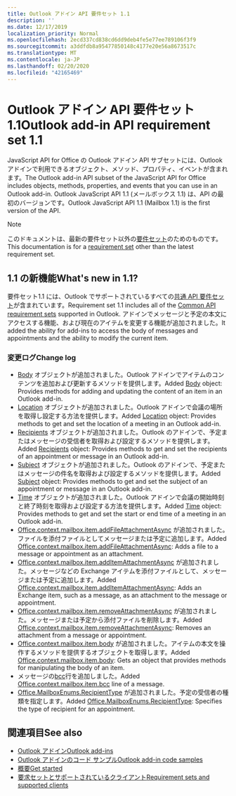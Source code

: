 ```yaml
---
title: Outlook アドイン API 要件セット 1.1
description: ''
ms.date: 12/17/2019
localization_priority: Normal
ms.openlocfilehash: 2ecd337cd838cd6dd9deb4fe5e77ee789106f3f9
ms.sourcegitcommit: a3ddfdb8a95477850148c4177e20e56a8673517c
ms.translationtype: MT
ms.contentlocale: ja-JP
ms.lasthandoff: 02/20/2020
ms.locfileid: "42165469"
---
```

# <a name="outlook-add-in-api-requirement-set-11"></a><span data-ttu-id="5cc62-102">Outlook アドイン API 要件セット 1.1</span><span class="sxs-lookup"><span data-stu-id="5cc62-102">Outlook add-in API requirement set 1.1</span></span>

<span data-ttu-id="5cc62-103">JavaScript API for Office の Outlook アドイン API サブセットには、Outlook アドインで利用できるオブジェクト、メソッド、プロパティ、イベントが含まれます。</span><span class="sxs-lookup"><span data-stu-id="5cc62-103">The Outlook add-in API subset of the JavaScript API for Office includes objects, methods, properties, and events that you can use in an Outlook add-in.</span></span> <span data-ttu-id="5cc62-104">Outlook JavaScript API 1.1 (メールボックス 1.1) は、API の最初のバージョンです。</span><span class="sxs-lookup"><span data-stu-id="5cc62-104">Outlook JavaScript API 1.1 (Mailbox 1.1) is the first version of the API.</span></span>

> [!NOTE]
> <span data-ttu-id="5cc62-105">このドキュメントは、最新の要件セット以外の[要件セット](../../requirement-sets/outlook-api-requirement-sets.md)のためのものです。</span><span class="sxs-lookup"><span data-stu-id="5cc62-105">This documentation is for a [requirement set](../../requirement-sets/outlook-api-requirement-sets.md) other than the latest requirement set.</span></span>

## <a name="whats-new-in-11"></a><span data-ttu-id="5cc62-106">1.1 の新機能</span><span class="sxs-lookup"><span data-stu-id="5cc62-106">What's new in 1.1?</span></span>

<span data-ttu-id="5cc62-107">要件セット1.1 には、Outlook でサポートされているすべての[共通 API 要件セット](../../requirement-sets/office-add-in-requirement-sets.md)が含まれています。</span><span class="sxs-lookup"><span data-stu-id="5cc62-107">Requirement set 1.1 includes all of the [Common API requirement sets](../../requirement-sets/office-add-in-requirement-sets.md) supported in Outlook.</span></span> <span data-ttu-id="5cc62-108">アドインでメッセージと予定の本文にアクセスする機能、および現在のアイテムを変更する機能が追加されました。</span><span class="sxs-lookup"><span data-stu-id="5cc62-108">It added the ability for add-ins to access the body of messages and appointments and the ability to modify the current item.</span></span>

### <a name="change-log"></a><span data-ttu-id="5cc62-109">変更ログ</span><span class="sxs-lookup"><span data-stu-id="5cc62-109">Change log</span></span>

- <span data-ttu-id="5cc62-110">[Body](/javascript/api/outlook/office.body?view=outlook-js-1.1) オブジェクトが追加されました。Outlook アドインでアイテムのコンテンツを追加および更新するメソッドを提供します。</span><span class="sxs-lookup"><span data-stu-id="5cc62-110">Added [Body](/javascript/api/outlook/office.body?view=outlook-js-1.1) object: Provides methods for adding and updating the content of an item in an Outlook add-in.</span></span>
- <span data-ttu-id="5cc62-111">[Location](/javascript/api/outlook/office.location?view=outlook-js-1.1) オブジェクトが追加されました。Outlook アドインで会議の場所を取得し設定する方法を提供します。</span><span class="sxs-lookup"><span data-stu-id="5cc62-111">Added [Location](/javascript/api/outlook/office.location?view=outlook-js-1.1) object: Provides methods to get and set the location of a meeting in an Outlook add-in.</span></span>
- <span data-ttu-id="5cc62-112">[Recipients](/javascript/api/outlook/office.recipients?view=outlook-js-1.1) オブジェクトが追加されました。Outlook のアドインで、予定またはメッセージの受信者を取得および設定するメソッドを提供します。</span><span class="sxs-lookup"><span data-stu-id="5cc62-112">Added [Recipients](/javascript/api/outlook/office.recipients?view=outlook-js-1.1) object: Provides methods to get and set the recipients of an appointment or message in an Outlook add-in.</span></span>
- <span data-ttu-id="5cc62-113">[Subject](/javascript/api/outlook/office.subject?view=outlook-js-1.1) オブジェクトが追加されました。Outlook のアドインで、予定またはメッセージの件名を取得および設定するメソッドを提供します。</span><span class="sxs-lookup"><span data-stu-id="5cc62-113">Added [Subject](/javascript/api/outlook/office.subject?view=outlook-js-1.1) object: Provides methods to get and set the subject of an appointment or message in an Outlook add-in.</span></span>
- <span data-ttu-id="5cc62-114">[Time](/javascript/api/outlook/office.time?view=outlook-js-1.1) オブジェクトが追加されました。Outlook アドインで会議の開始時刻と終了時刻を取得および設定する方法を提供します。</span><span class="sxs-lookup"><span data-stu-id="5cc62-114">Added [Time](/javascript/api/outlook/office.time?view=outlook-js-1.1) object: Provides methods to get and set the start or end time of a meeting in an Outlook add-in.</span></span>
- <span data-ttu-id="5cc62-115">[Office.context.mailbox.item.addFileAttachmentAsync](office.context.mailbox.item.md#methods) が追加されました。ファイルを添付ファイルとしてメッセージまたは予定に追加します。</span><span class="sxs-lookup"><span data-stu-id="5cc62-115">Added [Office.context.mailbox.item.addFileAttachmentAsync](office.context.mailbox.item.md#methods): Adds a file to a message or appointment as an attachment.</span></span>
- <span data-ttu-id="5cc62-116">[Office.context.mailbox.item.addItemAttachmentAsync](office.context.mailbox.item.md#methods) が追加されました。メッセージなどの Exchange アイテムを添付ファイルとして、メッセージまたは予定に追加します。</span><span class="sxs-lookup"><span data-stu-id="5cc62-116">Added [Office.context.mailbox.item.addItemAttachmentAsync](office.context.mailbox.item.md#methods): Adds an Exchange item, such as a message, as an attachment to the message or appointment.</span></span>
- <span data-ttu-id="5cc62-117">[Office.context.mailbox.item.removeAttachmentAsync](office.context.mailbox.item.md#methods) が追加されました。メッセージまたは予定から添付ファイルを削除します。</span><span class="sxs-lookup"><span data-stu-id="5cc62-117">Added [Office.context.mailbox.item.removeAttachmentAsync](office.context.mailbox.item.md#methods): Removes an attachment from a message or appointment.</span></span>
- <span data-ttu-id="5cc62-118">[Office.context.mailbox.item.body](office.context.mailbox.item.md#properties) が追加されました。アイテムの本文を操作するメソッドを提供するオブジェクトを取得します。</span><span class="sxs-lookup"><span data-stu-id="5cc62-118">Added [Office.context.mailbox.item.body](office.context.mailbox.item.md#properties): Gets an object that provides methods for manipulating the body of an item.</span></span>
- <span data-ttu-id="5cc62-119">メッセージの[bcc](office.context.mailbox.item.md#properties)行を追加しました。</span><span class="sxs-lookup"><span data-stu-id="5cc62-119">Added [Office.context.mailbox.item.bcc](office.context.mailbox.item.md#properties) line of a message.</span></span>
- <span data-ttu-id="5cc62-120">[Office.MailboxEnums.RecipientType](/javascript/api/outlook/office.mailboxenums.recipienttype?view=outlook-js-1.1) が追加されました。予定の受信者の種類を指定します。</span><span class="sxs-lookup"><span data-stu-id="5cc62-120">Added [Office.MailboxEnums.RecipientType](/javascript/api/outlook/office.mailboxenums.recipienttype?view=outlook-js-1.1): Specifies the type of recipient for an appointment.</span></span>

## <a name="see-also"></a><span data-ttu-id="5cc62-121">関連項目</span><span class="sxs-lookup"><span data-stu-id="5cc62-121">See also</span></span>

- [<span data-ttu-id="5cc62-122">Outlook アドイン</span><span class="sxs-lookup"><span data-stu-id="5cc62-122">Outlook add-ins</span></span>](../../../outlook/outlook-add-ins-overview.md)
- [<span data-ttu-id="5cc62-123">Outlook アドインのコード サンプル</span><span class="sxs-lookup"><span data-stu-id="5cc62-123">Outlook add-in code samples</span></span>](https://developer.microsoft.com/outlook/gallery/?filterBy=Outlook,Samples,Add-ins)
- [<span data-ttu-id="5cc62-124">概要</span><span class="sxs-lookup"><span data-stu-id="5cc62-124">Get started</span></span>](../../../quickstarts/outlook-quickstart.md)
- [<span data-ttu-id="5cc62-125">要求セットとサポートされているクライアント</span><span class="sxs-lookup"><span data-stu-id="5cc62-125">Requirement sets and supported clients</span></span>](../../requirement-sets/outlook-api-requirement-sets.md)
